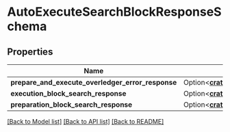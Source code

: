 # AutoExecuteSearchBlockResponseSchema

## Properties

Name | Type | Description | Notes
------------ | ------------- | ------------- | -------------
**prepare_and_execute_overledger_error_response** | Option<[**crate::models::PrepareAndExecuteOverledgerErrorResponse**](PrepareAndExecuteOverledgerErrorResponse.md)> |  | [optional]
**execution_block_search_response** | Option<[**crate::models::ExecuteSearchBlockResponse**](ExecuteSearchBlockResponse.md)> |  | [optional]
**preparation_block_search_response** | Option<[**crate::models::PrepareSearchResponseSchema**](PrepareSearchResponseSchema.md)> |  | [optional]

[[Back to Model list]](../README.md#documentation-for-models) [[Back to API list]](../README.md#documentation-for-api-endpoints) [[Back to README]](../README.md)


